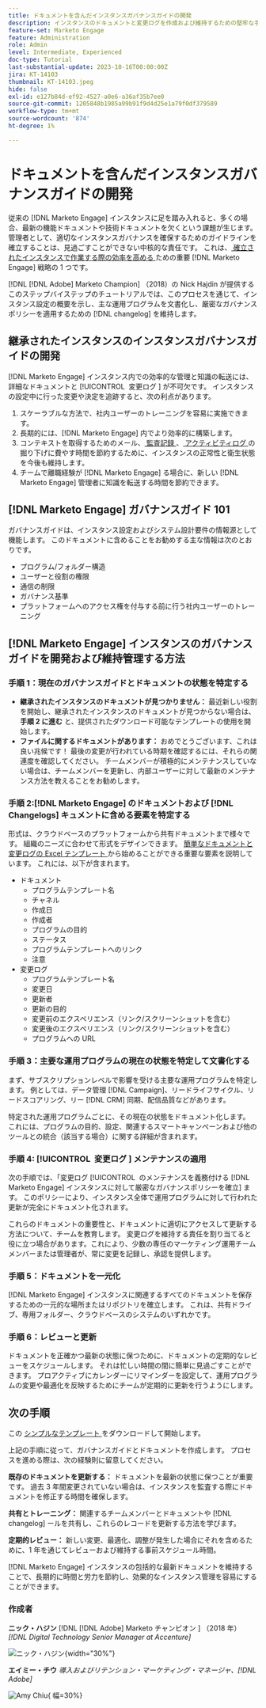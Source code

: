 ```yaml
---
title: ドキュメントを含んだインスタンスガバナンスガイドの開発
description: インスタンスのドキュメントと変更ログを作成および維持するための堅牢な手順を確立する方法  [!DNL Marketo Engage]  ついて説明します。
feature-set: Marketo Engage
feature: Administration
role: Admin
level: Intermediate, Experienced
doc-type: Tutorial
last-substantial-update: 2023-10-16T00:00:00Z
jira: KT-14103
thumbnail: KT-14103.jpeg
hide: false
exl-id: e127b84d-ef92-4527-a0e6-a36af35b7ee0
source-git-commit: 1205848b1985a99b91f9d4d25e1a79f0df379589
workflow-type: tm+mt
source-wordcount: '874'
ht-degree: 1%

---
```


# ドキュメントを含んだインスタンスガバナンスガイドの開発

従来の [!DNL Marketo Engage] インスタンスに足を踏み入れると、多くの場合、最新の機能ドキュメントや技術ドキュメントを欠くという課題が生じます。 管理者として、適切なインスタンスガバナンスを確保するためのガイドラインを確立することは、見過ごすことができない中核的な責任です。 これは、[ 確立されたインスタンスで作業する際の効率を高める ](https://nation.marketo.com/t5/champion-program-blogs/3-tips-to-increase-your-efficiency-in-an-inherited-instance/ba-p/247582) ための重要  [!DNL Marketo Engage]  戦略の 1 つです。

[!DNL [!DNL Adobe] Marketo Champion] （2018）の Nick Hajdin が提供するこのステップバイステップのチュートリアルでは、このプロセスを通じて、インスタンス設定の概要を示し、主な運用プログラムを文書化し、厳密なガバナンスポリシーを適用するための [!DNL changelog] を維持します。

## 継承されたインスタンスのインスタンスガバナンスガイドの開発

[!DNL Marketo Engage] インスタンス内での効率的な管理と知識の転送には、詳細なドキュメントと [!UICONTROL &#x200B; 変更ログ &#x200B;] が不可欠です。 インスタンスの設定中に行った変更や決定を追跡すると、次の利点があります。

1. スケーラブルな方法で、社内ユーザーのトレーニングを容易に実施できます。
2. 長期的には、[!DNL Marketo Engage] 内でより効率的に構築します。
3. コンテキストを取得するためのメール、[ 監査記録 ](https://experienceleague.adobe.com/docs/marketo/using/product-docs/administration/audit-trail/audit-trail-overview.html?lang=ja)、[ アクティビティログ ](https://experienceleague.adobe.com/docs/marketo/using/product-docs/core-marketo-concepts/smart-lists-and-static-lists/managing-people-in-smart-lists/locate-the-activity-log-for-a-person.html?lang=ja) の掘り下げに費やす時間を節約するために、インスタンスの正常性と衛生状態を今後も維持します。
4. チームで離職経験が [!DNL Marketo Engage] る場合に、新しい [!DNL Marketo Engage] 管理者に知識を転送する時間を節約できます。

## [!DNL Marketo Engage] ガバナンスガイド 101

ガバナンスガイドは、インスタンス設定およびシステム設計要件の情報源として機能します。 このドキュメントに含めることをお勧めする主な情報は次のとおりです。

* プログラム/フォルダー構造
* ユーザーと役割の権限
* 通信の制限
* ガバナンス基準
* プラットフォームへのアクセス権を付与する前に行う社内ユーザーのトレーニング

## [!DNL Marketo Engage] インスタンスのガバナンスガイドを開発および維持管理する方法

### 手順 1：現在のガバナンスガイドとドキュメントの状態を特定する

* **継承されたインスタンスのドキュメントが見つかりません：** 最近新しい役割を開始し、継承されたインスタンスのドキュメントが見つからない場合は、**手順 2 に進む** と、提供されたダウンロード可能なテンプレートの使用を開始します。
* **ファイルに関するドキュメントがあります：** おめでとうございます、これは良い兆候です！ 最後の変更が行われている時期を確認するには、それらの関連度を確認してください。 チームメンバーが積極的にメンテナンスしていない場合は、チームメンバーを更新し、内部ユーザーに対して最新のメンテナンス方法を教えることをお勧めします。

### 手順 2:[!DNL Marketo Engage] のドキュメントおよび [!DNL Changelogs] キュメントに含める要素を特定する

形式は、クラウドベースのプラットフォームから共有ドキュメントまで様々です。 組織のニーズに合わせて形式をデザインできます。 [ 簡単なドキュメントと変更ログの Excel テンプレート ](/help/marketo-tutorial-inherited-instance/_assets/downloads/Adobe_Marketo_Engage_Inherited_Instance_Documentation-Changlog.xlsx) から始めることができる重要な要素を説明しています。 これには、以下が含まれます。

* ドキュメント
   * プログラムテンプレート名
   * チャネル
   * 作成日
   * 作成者
   * プログラムの目的
   * ステータス
   * プログラムテンプレートへのリンク
   * 注意
* 変更ログ
   * プログラムテンプレート名
   * 変更日
   * 更新者
   * 更新の目的
   * 変更前のエクスペリエンス（リンク/スクリーンショットを含む）
   * 変更後のエクスペリエンス（リンク/スクリーンショットを含む）
   * プログラムへの URL

### 手順 3：主要な運用プログラムの現在の状態を特定して文書化する

まず、サブスクリプションレベルで影響を受ける主要な運用プログラムを特定します。 例としては、データ管理 [!DNL Campaign]、リードライフサイクル、リードスコアリング、リー [!DNL CRM] 同期、配信品質などがあります。

特定された運用プログラムごとに、その現在の状態をドキュメント化します。 これには、プログラムの目的、設定、関連するスマートキャンペーンおよび他のツールとの統合（該当する場合）に関する詳細が含まれます。

### 手順 4: [!UICONTROL &#x200B; 変更ログ &#x200B;] メンテナンスの適用

次の手順では、「変更ログ [!UICONTROL &#x200B; のメンテナンスを義務付ける [!DNL Marketo Engage] インスタンスに対して厳密なガバナンスポリシーを確立 &#x200B;] ます。 このポリシーにより、インスタンス全体で運用プログラムに対して行われた更新が完全にドキュメント化されます。

これらのドキュメントの重要性と、ドキュメントに適切にアクセスして更新する方法について、チームを教育します。 変更ログを維持する責任を割り当てると役に立つ場合があります。これにより、少数の専任のマーケティング運用チームメンバーまたは管理者が、常に変更を記録し、承認を提供します。

### 手順 5：ドキュメントを一元化

[!DNL Marketo Engage] インスタンスに関連するすべてのドキュメントを保存するための一元的な場所またはリポジトリを確立します。 これは、共有ドライブ、専用フォルダー、クラウドベースのシステムのいずれかです。

### 手順 6：レビューと更新

ドキュメントを正確かつ最新の状態に保つために、ドキュメントの定期的なレビューをスケジュールします。 それは忙しい時間の間に簡単に見過ごすことができます。 プロアクティブにカレンダーにリマインダーを設定して、運用プログラムの変更や最適化を反映するためにチームが定期的に更新を行うようにします。

## 次の手順

この [ シンプルなテンプレート ](/help/marketo-tutorial-inherited-instance/_assets/downloads/Adobe_Marketo_Engage_Inherited_Instance_Documentation-Changlog.xlsx) をダウンロードして開始します。

上記の手順に従って、ガバナンスガイドとドキュメントを作成します。 プロセスを進める際は、次の経験則に留意してください。

**既存のドキュメントを更新する：**
ドキュメントを最新の状態に保つことが重要です。 過去 3 年間変更されていない場合は、インスタンスを監査する際にドキュメントを修正する時間を確保します。

**共有とトレーニング：**
関連するチームメンバーとドキュメントや [!DNL changelog] ールを共有し、これらのレコードを更新する方法を学びます。

**定期的レビュー：** 新しい変更、最適化、調整が発生した場合にそれを含めるために、1 年を通じてレビューおよび維持する事前スケジュール時間。

[!DNL Marketo Engage] インスタンスの包括的な最新ドキュメントを維持することで、長期的に時間と労力を節約し、効果的なインスタンス管理を容易にすることができます。

### 作成者

**ニック・ハジン**
[!DNL [!DNL Adobe] Marketo チャンピオン &#x200B;] （2018 年）
*[!DNL Digital Technology Senior Manager at Accenture]*

![ ニック・ハジン ](/help/marketo-tutorial-inherited-instance/_assets/authors/Customer_Author_Nicholas_Hajdin.png){width="30%"}

**エイミー・チウ**
*導入およびリテンション・マーケティング・マネージャ、[!DNL Adobe]*

![Amy Chiu](/help/marketo-tutorial-inherited-instance/_assets/authors/Adobe_Author_Amy_Chiu.png){ 幅=30%}
